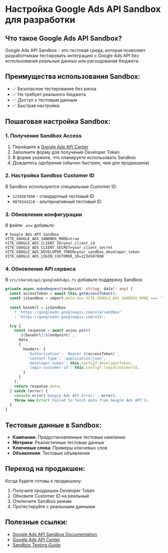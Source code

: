 # Настройка Google Ads API Sandbox для разработки

## Что такое Google Ads API Sandbox?

Google Ads API Sandbox - это тестовая среда, которая позволяет разработчикам тестировать интеграцию с Google Ads API без использования реальных данных или расходования бюджета.

## Преимущества использования Sandbox:

- ✅ Безопасное тестирование без риска
- ✅ Не требует реального бюджета
- ✅ Доступ к тестовым данным
- ✅ Быстрая настройка

## Пошаговая настройка Sandbox:

### 1. Получение Sandbox Access

1. Перейдите в [Google Ads API Center](https://ads.google.com/apis)
2. Заполните форму для получения Developer Token
3. В форме укажите, что планируете использовать Sandbox
4. Дождитесь одобрения (обычно быстрее, чем для продакшена)

### 2. Настройка Sandbox Customer ID

В Sandbox используются специальные Customer ID:
- `1234567890` - стандартный тестовый ID
- `9876543210` - альтернативный тестовый ID

### 3. Обновление конфигурации

В файле `.env` добавьте:

```env
# Google Ads API Sandbox
VITE_GOOGLE_ADS_SANDBOX_MODE=true
VITE_GOOGLE_ADS_CLIENT_ID=your_client_id
VITE_GOOGLE_ADS_CLIENT_SECRET=your_client_secret
VITE_GOOGLE_ADS_DEVELOPER_TOKEN=your_sandbox_developer_token
VITE_GOOGLE_ADS_LOGIN_CUSTOMER_ID=1234567890
```

### 4. Обновление API сервиса

В `src/shared/api/googleAdsApi.ts` добавьте поддержку Sandbox:

```typescript
private async makeRequest(endpoint: string, data?: any) {
  const accessToken = await this.getAccessToken();
  const isSandbox = import.meta.env.VITE_GOOGLE_ADS_SANDBOX_MODE === 'true';
  
  const baseUrl = isSandbox 
    ? 'https://googleads.googleapis.com/v14/sandbox'
    : 'https://googleads.googleapis.com/v14';

  try {
    const response = await axios.post(
      `${baseUrl}/${endpoint}`,
      data,
      {
        headers: {
          'Authorization': `Bearer ${accessToken}`,
          'Content-Type': 'application/json',
          'developer-token': this.config?.developerToken,
          'login-customer-id': this.config?.loginCustomerId,
        }
      }
    );
    return response.data;
  } catch (error) {
    console.error('Google Ads API Error:', error);
    throw new Error('Failed to fetch data from Google Ads API');
  }
}
```

## Тестовые данные в Sandbox:

- **Кампании**: Предустановленные тестовые кампании
- **Метрики**: Реалистичные тестовые данные
- **Ключевые слова**: Примеры ключевых слов
- **Объявления**: Тестовые объявления

## Переход на продакшен:

Когда будете готовы к продакшену:

1. Получите продакшен Developer Token
2. Обновите Customer ID на реальный
3. Отключите Sandbox режим
4. Протестируйте с реальными данными

## Полезные ссылки:

- [Google Ads API Sandbox Documentation](https://developers.google.com/google-ads/api/docs/sandbox)
- [Google Ads API Center](https://ads.google.com/apis)
- [Sandbox Testing Guide](https://developers.google.com/google-ads/api/docs/sandbox/testing) 